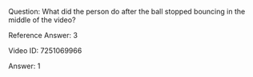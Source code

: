 Question: What did the person do after the ball stopped bouncing in the middle of the video?

Reference Answer: 3

Video ID: 7251069966

Answer: 1

